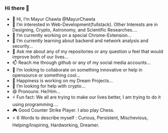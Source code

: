 ### Hi there 👋

<!--
**MayurChawla/MayurChawla** is a ✨ _special_ ✨ repository because its `README.md` (this file) appears on your GitHub profile.

Here are some ideas to get you started:

-->
- 👋 Hi, I’m Mayur Chawla @MayurChawla
- 👀 I’m interested in Web-Development(fullstack). Other Interests are in Designing, Crypto, Astronomy, and Scientific Researches....
- 🔭 I’m currently working on a special Chrome-Extension...
- 🌱 I’m currently learning about backend and network analysis and security...
- 💬 Ask me about any of my repositories or any question u feel that would improve both of our lives...
- 📫 Reach me through github or any of my social media accounts...
- 👯 I’m looking to collaborate on something innovative or help in opensource or something cool...
- 💞️ Happiness is working on my Dream Projects...
- 🤔 I’m looking for help with crypto...
- 😄 Pronouns: He/Him...
- ⚡ Fun fact: We all are trying to make our lives better, I am trying to do it using programming....
- 🎮 Good Counter Strike Player. I also play Chess.
- ⭐ 6 Words to describe myself : 
     Curious, Persistent, Mischevious, Helping/Inspiring, Hardworking, Dreamer.
